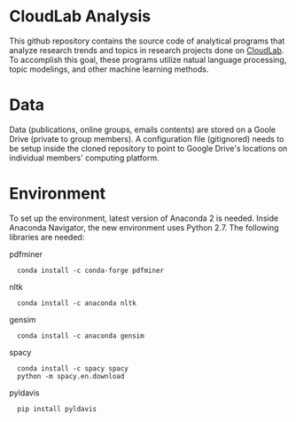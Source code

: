 # CloudLab Analysis

This github repository contains the source code of analytical programs that analyze research trends and topics in research projects done on [CloudLab](www.cloudlab.us). To accomplish this goal, these programs utilize natual language processing, topic modelings, and other machine learning methods. 

# Data

Data (publications, online groups, emails contents) are stored on a Goole Drive (private to group members). A configuration file (gitignored) needs to be setup inside the cloned repository to point to Google Drive's locations on individual members' computing platform. 


# Environment

To set up the environment, latest version of Anaconda 2 is needed. Inside Anaconda Navigator, the new environment uses Python 2.7. The following libraries are needed:

pdfminer
```
  conda install -c conda-forge pdfminer
```

nltk
```
  conda install -c anaconda nltk 
```

gensim
```
  conda install -c anaconda gensim 
```

spacy
```
  conda install -c spacy spacy
  python -m spacy.en.download
```

pyldavis
```
  pip install pyldavis 
```
